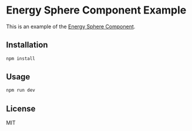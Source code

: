 # Energy Sphere Component Example

This is an example of the [Energy Sphere Component](https://github.com/selmansem/components/energy-sphere).

## Installation

```bash
npm install
```

## Usage

```bash
npm run dev
```

## License

MIT
